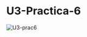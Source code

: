 # U3-Practica-6

![U3-prac6](https://github.com/ChristBr/U3-Practica-6/assets/148580974/8027f863-f5a4-45a8-baea-215099d7ea8d)
